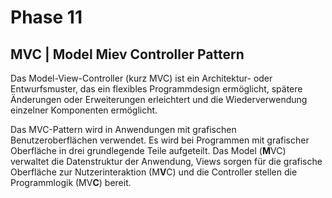 # Phase 11
## MVC | Model Miev Controller Pattern
Das Model-View-Controller (kurz MVC) ist ein Architektur- oder Entwurfsmuster, das ein flexibles Programmdesign ermöglicht, spätere Änderungen oder Erweiterungen erleichtert und die Wiederverwendung einzelner Komponenten ermöglicht.

Das MVC-Pattern wird in Anwendungen mit grafischen Benutzeroberflächen verwendet. Es wird bei Programmen mit grafischer Oberfläche in drei grundlegende Teile aufgeteilt.
Das Model (**M**VC) verwaltet die Datenstruktur der Anwendung, Views sorgen für die grafische Oberfläche zur Nutzerinteraktion (M**V**C) und die Controller stellen die Programmlogik (MV**C**) bereit.